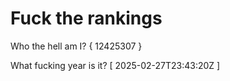 # Fuck the rankings

Who the hell am I?
{ 12425307 }

What fucking year is it?
[ 2025-02-27T23:43:20Z ]
